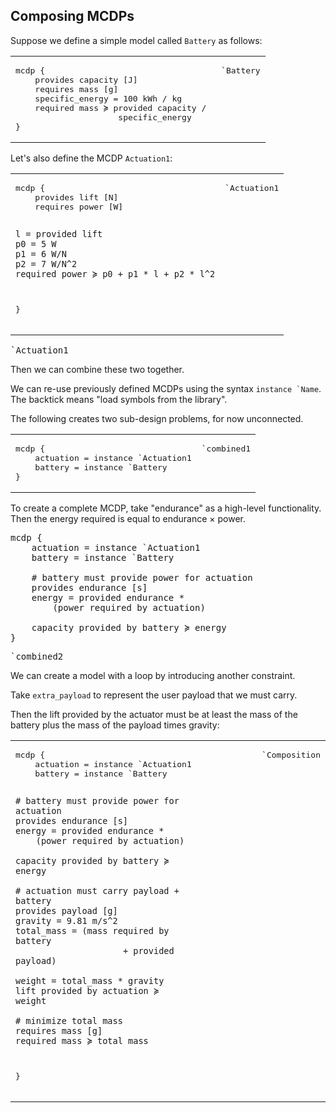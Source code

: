 
## Composing MCDPs

Suppose we define a simple model called ``Battery`` as follows:

<table>
<tr><td >
<pre class="mcdp" id='Battery' label='Battery.mcdp'>
mcdp {
    provides capacity [J]
    requires mass [g]
    specific_energy = 100 kWh / kg
    required mass ≽ provided capacity / 
                     specific_energy
}
</pre>
</td>
<td>
<pre class='ndp_graph_templatized_labeled' direction='LR' >`Battery</pre>
</td>
</tr>
</table>

Let's also define the MCDP ``Actuation1``:

<table>
<tr><td >
<pre class="mcdp" id='Actuation1' label='Actuation1.mcdp'>
mcdp {
    provides lift [N]
    requires power [W]

    l = provided lift
    p0 = 5 W
    p1 = 6 W/N
    p2 = 7 W/N^2
    required power ≽ p0 + p1 * l + p2 * l^2
}
</pre>
</td>
<td>
<pre class='ndp_graph_templatized_labeled' direction='LR'>`Actuation1</pre>
</td>
</tr>
</table>

<pre class='ndp_graph_enclosed' direction='LR'>`Actuation1</pre>


Then we can combine these two together.

We can re-use previously defined MCDPs using the
syntax ``instance `Name``. The backtick means "load symbols from the library".

The following creates two sub-design problems, for now unconnected.

<table>
<tr>
<td>
<pre class="mcdp" id='combined1'>
mcdp {
    actuation = instance `Actuation1
    battery = instance `Battery
}
</pre>
</td>
<td>
<pre class='ndp_graph_enclosed' direction='LR'>`combined1</pre>
</td>
</tr>
</table>
To create a complete MCDP, take "endurance" as a high-level
functionality. Then the energy required is equal to
endurance &times; power.

<pre class="mcdp" id='combined2'>
mcdp {
    actuation = instance `Actuation1
    battery = instance `Battery

    # battery must provide power for actuation
    provides endurance [s]
    energy = provided endurance * 
        (power required by actuation)

    capacity provided by battery ≽ energy
}
</pre>

<pre class='ndp_graph_enclosed' direction='LR' >`combined2</pre>

We can create a model with a loop by introducing another constraint.

Take ``extra_payload`` to represent the user payload that we must carry.

Then the lift provided by the actuator must be at least the mass
of the battery plus the mass of the payload times gravity:

<table>
<tr>
<td>
<pre class="mcdp" id='composition' label='Composition.mcdp'>
mcdp {
    actuation = instance `Actuation1
    battery = instance `Battery

    # battery must provide power for actuation
    provides endurance [s]
    energy = provided endurance * 
        (power required by actuation)

    capacity provided by battery ≽ energy

    # actuation must carry payload + battery
    provides payload [g]
    gravity = 9.81 m/s^2
    total_mass = (mass required by battery 
                         + provided payload)

    weight = total_mass * gravity
    lift provided by actuation ≽ weight

    # minimize total mass
    requires mass [g]
    required mass ≽ total_mass
}
</pre>
</td>
    <td style='vertical-align: top'>
        <pre class='ndp_graph_enclosed' style='max-height: 90ch' direction='TB'>
            `Composition
        </pre>
    </td>
</tr>
</table>



<style type='text/css'>
    td {
        vertical-align: top;
    }
    td:first-child {
        /*border: solid 1px red; */
        /*width: 25em; */
    }
</style>

